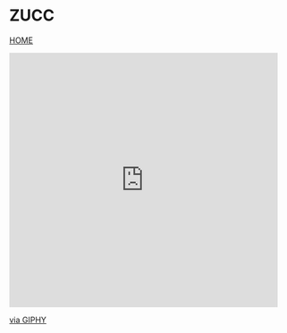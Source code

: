 # ZUCC

[HOME](https://underground.software)

<iframe src="https://giphy.com/embed/cPNXOm7ln8HwK7UcbV" width="480" height="456" frameBorder="0" class="giphy-embed" allowFullScreen></iframe><p><a href="https://giphy.com/gifs/zuckerberg-cPNXOm7ln8HwK7UcbV">via GIPHY</a></p>
